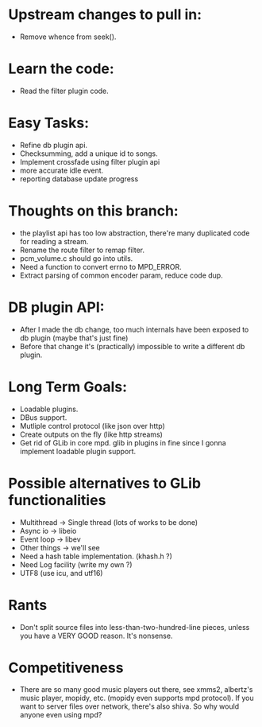# Upstream changes to pull in:
* Remove whence from seek().

# Learn the code:
* Read the filter plugin code.

# Easy Tasks:
* Refine db plugin api.
* Checksumming, add a unique id to songs.
* Implement crossfade using filter plugin api
* more accurate idle event.
* reporting database update progress

# Thoughts on this branch:
* the playlist api has too low abstraction, there're many duplicated code for reading a stream.
* Rename the route filter to remap filter.
* pcm_volume.c should go into utils.
* Need a function to convert errno to MPD_ERROR.
* Extract parsing of common encoder param, reduce code dup.

# DB plugin API:
* After I made the db change, too much internals have been exposed to db plugin (maybe that's just fine)
* Before that change it's (practically) impossible to write a different db plugin.

# Long Term Goals:
* Loadable plugins.
* DBus support.
* Mutliple control protocol (like json over http)
* Create outputs on the fly (like http streams)
* Get rid of GLib in core mpd. glib in plugins in fine since I gonna implement loadable plugin support.

# Possible alternatives to GLib functionalities
* Multithread -> Single thread (lots of works to be done)
* Async io -> libeio
* Event loop -> libev
* Other things -> we'll see
* Need a hash table implementation. (khash.h ?)
* Need Log facility (write my own ?)
* UTF8 (use icu, and utf16)

# Rants
* Don't split source files into less-than-two-hundred-line pieces, unless you have a VERY GOOD reason. It's nonsense.

# Competitiveness
* There are so many good music players out there, see xmms2, albertz's music player, mopidy, etc. (mopidy even supports mpd protocol). If you want to server files over network, there's also shiva. So why would anyone even using mpd?


